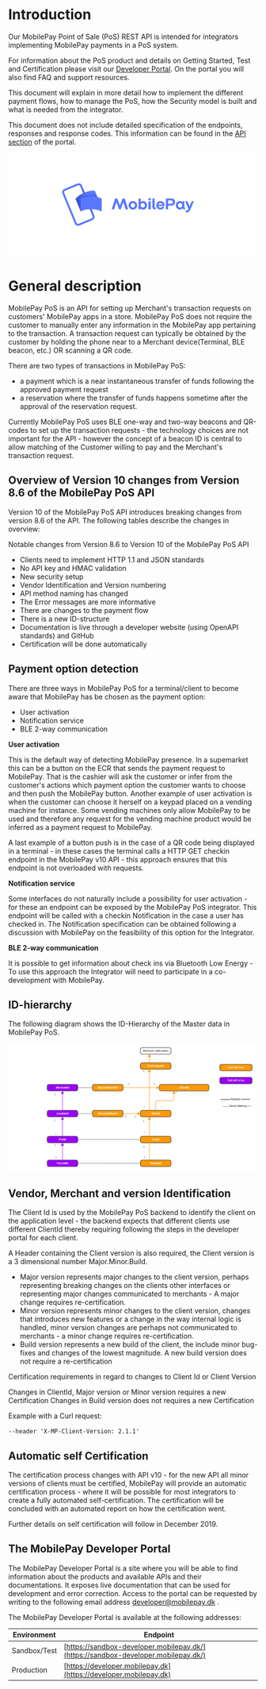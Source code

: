 
# <a name="index"></a> Introduction 

Our MobilePay Point of Sale (PoS) REST API is intended for integrators implementing MobilePay payments in a PoS system.

For information about the PoS product and details on Getting Started, Test and Certification please visit our
<a href="https://developer.mobilepay.dk/subscriptions-main">Developer Portal</a>. On the portal you will also find FAQ and support resources.

This document will explain in more detail how to implement the different payment flows, how to manage the PoS, how the Security model is built and what is needed from the integrator.

This document does not include detailed specification of the endpoints, responses and response codes. This information can be found in the <a href="https://developer.mobilepay.dk/product"> API section</a> of the portal.


[![](assets/images/Preview-MP-logo-and-type-horizontal-blue.png)](assets/images/Preview-MP-logo-and-type-horizontal-blue.png)

# General description
MobilePay PoS is an API for setting up Merchant's transaction requests on customers' MobilePay apps in a store. MobilePay PoS does not require the customer to manually enter any information in the MobilePay app pertaining to the transaction. A transaction request can typically be obtained by the customer by holding the phone near to a Merchant device(Terminal, BLE beacon, etc.) OR scanning a QR code.

There are two types of transactions in MobilePay PoS:
* a payment which is a near instantaneous transfer of funds following the approved payment request 
* a reservation where the transfer of funds happens sometime after the approval of the reservation request. 

Currently MobilePay PoS uses BLE one-way and two-way beacons and QR-codes to set up the transaction requests - the technology choices are not important for the API - however the concept of a beacon ID is central to allow matching of the Customer willing to pay and the Merchant's transaction request.

## Overview of Version 10 changes from Version 8.6 of the MobilePay PoS API
Version 10 of the MobilePay PoS API introduces breaking changes from version 8.6 of the API. The following tables describe the changes in overview:

Notable changes from Version 8.6 to Version 10 of the MobilePay PoS API
* Clients need to implement HTTP 1.1 and JSON standards
* No API key and HMAC validation
* New security setup
* Vendor Identification and Version numbering
* API method naming has changed
* The Error messages are more informative
* There are changes to the payment flow
* There is a new ID-structure
* Documentation is live through a developer website (using OpenAPI standards) and GitHub
* Certification will be done automatically


## Payment option detection

There are three ways in MobilePay PoS for a terminal/client to become aware that MobilePay has be chosen as the payment option:

* User activation
* Notification service
* BLE 2-way communication

**User activation**

This is the default way of detecting MobilePay presence. In a supemarket this can be a button on the ECR that sends the payment request to MobilePay. That is the cashier will ask the customer or infer from the customer's actions which payment option the customer wants to choose and then push the MobilePay button. Another example of user activation is when the customer can choose it herself on a keypad placed on a vending machine for instance. Some vending machines only allow MobilePay to be used and therefore any request for the vending machine product would be inferred as a payment request to MobilePay.

A last example of a button push is in the case of a QR code being displayed in a terminal - in these cases the terminal calls a HTTP GET checkin endpoint in the MobilePay v10 API - this approach ensures that this endpoint is not overloaded with requests.

**Notification service**

Some interfaces do not naturally include a possibility for user activation - for these an endpoint can be exposed by the MobilePay PoS integrator. This endpoint will be called with a checkin Notification in the case a user has checked in. The Notification specification can be obtained following a discussion with MobilePay on the feasibility of this option for the Integrator.

**BLE 2-way communication**

It is possible to get information about check ins via Bluetooth Low Energy - To use this approach the Integrator will need to participate in a co-development with MobilePay.

## ID-hierarchy

The following diagram shows the ID-Hierarchy of the Master data in MobilePay PoS.

[![](assets/images/Pos-v10-id-hierarchy.png)](assets/images/Pos-v10-id-hierarchy.png)


## Vendor, Merchant and version Identification
The Client Id is used by the MobilePay PoS backend to identify the client on the application level - the backend expects that different clients use different ClientId thereby requiring following the steps in the developer portal for each client.

 A Header containing the Client version is also required, the Client version is a 3 dimensional number Major.Minor.Build.

* Major version represents major changes to the client version, perhaps representing breaking changes on the clients other interfaces or representing major changes communicated to merchants - A major change requires re-certification.
* Minor version represents minor changes to the client version, changes that introduces new features or a change in the way internal logic is handled, minor version changes are perhaps not communicated to merchants - a minor change requires re-certification.
* Build version represents a new build of the client, the include minor bug-fixes and changes of the lowest magnitude. A new build version does not require a re-certification

Certification requirements in regard to changes to Client Id or Client Version

Changes in ClientId, Major version or Minor version requires a new Certification
Changes in Build version does not requires a new Certification

Example with a Curl request:

````
--header 'X-MP-Client-Version: 2.1.1'
````

## Automatic self Certification
The certification process changes with API v10 - for the new API all minor versions of clients must be certified, MobilePay will provide an automatic certification process - where it will be possible for most integrators to create a fully automated self-certification. The certification will be concluded with an automated report on how the certification went.

Further details on self certification will follow in December 2019.

## The MobilePay Developer Portal
The MobilePay Developer Portal is a site where you will be able to find information about the products and available APIs and their documentations.
It exposes live documentation that can be used for development and error correction. Access to the portal can be requested by writing to the following email address developer@mobilepay.dk .

The MobilePay Developer Portal is available at the following addresses:

| Environment  | Endpoint |
|--------------|-------------|
| Sandbox/Test | [https://sandbox-developer.mobilepay.dk/](https://sandbox-developer.mobilepay.dk/) |
| Production   | [https://developer.mobilepay.dk](https://developer.mobilepay.dk) |
